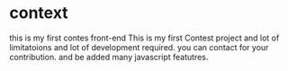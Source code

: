 # context
this is my first contes front-end
This is my first Contest project and lot of limitatoions and lot of development required.
you can contact for your contribution.
and be added many javascript featutres.
